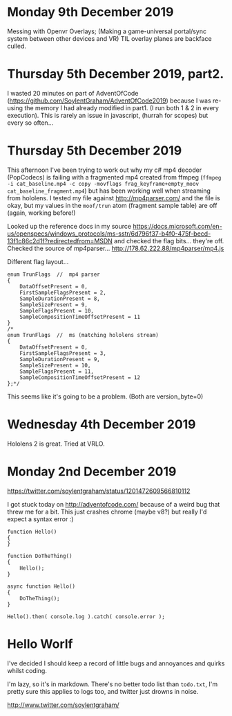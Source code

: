 Monday 9th December 2019
==========================
Messing with Openvr Overlays; (Making a game-universal portal/sync system between other devices and VR)
TIL overlay planes are backface culled.

Thursday 5th December 2019, part2.
===========================
I wasted 20 minutes on part of AdventOfCode (https://github.com/SoylentGraham/AdventOfCode2019) because I was re-using the memory I had already modified in part1. (I run both 1 & 2 in every execution). This is rarely an issue in javascript, (hurrah for scopes) but every so often...


Thursday 5th December 2019
===========================
This afternoon I've been trying to work out why my c# mp4 decoder (PopCodecs) is failing with a fragmented mp4 created from ffmpeg (`ffmpeg -i cat_baseline.mp4 -c copy -movflags frag_keyframe+empty_moov cat_baseline_fragment.mp4`) but has been working well when streaming from hololens.
I tested my file against http://mp4parser.com/ and the file is okay, but my values in the `moof/trun` atom (fragment sample table) are off (again, working before!)

Looked up the reference docs in my source https://docs.microsoft.com/en-us/openspecs/windows_protocols/ms-sstr/6d796f37-b4f0-475f-becd-13f1c86c2d1f?redirectedfrom=MSDN and checked the flag bits... they're off.
Checked the source of mp4parser...
http://178.62.222.88/mp4parser/mp4.js

Different flag layout...
```
enum TrunFlags  //	mp4 parser
{
	DataOffsetPresent = 0,
	FirstSampleFlagsPresent = 2,
	SampleDurationPresent = 8,
	SampleSizePresent = 9,
	SampleFlagsPresent = 10,
	SampleCompositionTimeOffsetPresent = 11
}
/*
enum TrunFlags  //	ms (matching hololens stream)
{
	DataOffsetPresent = 0,
	FirstSampleFlagsPresent = 3,
	SampleDurationPresent = 9,
	SampleSizePresent = 10,
	SampleFlagsPresent = 11,
	SampleCompositionTimeOffsetPresent = 12
};*/
```

This seems like it's going to be a problem. (Both are version_byte=0)



Wednesday 4th December 2019
========================
Hololens 2 is great. Tried at VRLO.


Monday 2nd December 2019
===========================
https://twitter.com/soylentgraham/status/1201472609566810112

I got stuck today on http://adventofcode.com/ because of a weird bug that threw me for a bit.
This just crashes chrome (maybe v8?) but really I'd expect a syntax error :)
```
function Hello()
{
}

function DoTheThing()
{
	Hello();
}

async function Hello()
{
	DoTheThing();
}

Hello().then( console.log ).catch( console.error );
```

Hello Worlf
==================
I've decided I should keep a record of little bugs and annoyances and quirks whilst coding.

I'm lazy, so it's in markdown. There's no better todo list than `todo.txt`, I'm pretty sure this applies to logs too, and twitter just drowns in noise.

http://www.twitter.com/soylentgraham/
